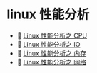# linux 性能分析

* 📄 [Linux 性能分析之 CPU](siyuan://blocks/20231110105237-8f06fmg)
* 📄 [Linux 性能分析之 IO](siyuan://blocks/20231110105237-vgben13)
* 📄 [Linux 性能分析之 内存](siyuan://blocks/20231110105237-7l8hmjv)
* 📄 [Linux 性能分析之 网络](siyuan://blocks/20231110105237-u5ljjk7)

‍

‍

